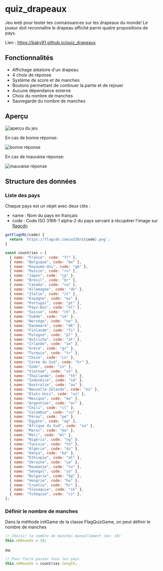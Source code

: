 # quiz_drapeaux

Jeu web pour tester tes connaissances sur les drapeaux du monde!
Le joueur doit reconnaître le drapeau affiché parmi quatre propositions de pays.

Lien : https://baky91.github.io/quiz_drapeaux

## Fonctionnalités

- Affichage aléatoire d'un drapeau
- 4 choix de réponse
- Système de score et de manches
- Boutons permettant de continuer la partie et de rejouer
- Aucune dépendance externe
- Choix du nombre de manches
- Sauvegarde du nombre de manches

## Aperçu

![aperçu du jeu](https://github.com/user-attachments/assets/c91d5a50-e9f8-4263-8869-8411258e3053)

En cas de bonne réponse:

![bonne réponse](https://github.com/user-attachments/assets/383b3907-83f9-42c9-9f23-439b22ed6710)

En cas de mauvaise réponse:

![mauvaise réponse](https://github.com/user-attachments/assets/33a4c5dd-40ec-4530-96be-0d65c2156a9b)

## Structure des données

### Liste des pays

Chaque pays est un objet avec deux clés :
- name : Nom du pays en français
- code : Code ISO 3166-1 alpha-2 du pays servant à récupérer l'image sur [flagcdn](https://flagcdn.com)
```javascript
getFlagURL(code) {
  return `https://flagcdn.com/w320/${code}.png`;
}
```

```javascript
const countries = [
  { name: "France", code: "fr" },
  { name: "Belgique", code: "be" },
  { name: "Royaume-Uni", code: "gb" },
  { name: "Russie", code: "ru" },
  { name: "Japon", code: "jp" },
  { name: "Brésil", code: "br" },
  { name: "Canada", code: "ca" },
  { name: "Allemagne", code: "de" },
  { name: "Italie", code: "it" },
  { name: "Espagne", code: "es" },
  { name: "Portugal", code: "pt" },
  { name: "Pays-Bas", code: "nl" },
  { name: "Suisse", code: "ch" },
  { name: "Suède", code: "se" },
  { name: "Norvège", code: "no" },
  { name: "Danemark", code: "dk" },
  { name: "Finlande", code: "fi" },
  { name: "Pologne", code: "pl" },
  { name: "Autriche", code: "at" },
  { name: "Irlande", code: "ie" },
  { name: "Grèce", code: "gr" },
  { name: "Turquie", code: "tr" },
  { name: "Chine", code: "cn" },
  { name: "Corée du Sud", code: "kr" },
  { name: "Inde", code: "in" },
  { name: "Vietnam", code: "vn" },
  { name: "Thaïlande", code: "th" },
  { name: "Indonésie", code: "id" },
  { name: "Australie", code: "au" },
  { name: "Nouvelle-Zélande", code: "nz" },
  { name: "États-Unis", code: "us" },
  { name: "Mexique", code: "mx" },
  { name: "Argentine", code: "ar" },
  { name: "Chili", code: "cl" },
  { name: "Colombie", code: "co" },
  { name: "Pérou", code: "pe" },
  { name: "Égypte", code: "eg" },
  { name: "Afrique du Sud", code: "za" },
  { name: "Maroc", code: "ma" },
  { name: "Mali", code: "ml" },
  { name: "Nigéria", code: "ng" },
  { name: "Tunisie", code: "tn" },
  { name: "Algérie", code: "dz" },
  { name: "Kenya", code: "ke" },
  { name: "Éthiopie", code: "et" },
  { name: "Ukraine", code: "ua" },
  { name: "Roumanie", code: "ro" },
  { name: "Sénégal", code: "sn" },
  { name: "Bulgarie", code: "bg" },
  { name: "Hongrie", code: "hu" },
  { name: "Croatie", code: "hr" },
  { name: "Slovaquie", code: "sk" },
  { name: "Tchéquie", code: "cz" },
];
```

### Définir le nombre de manches

Dans la méthode initGame de la classe FlagQuizGame, on peut définir le nombre de manches

```javascript
// Choisir le nombre de manches manuellement (ex: 10)
this.nbRounds = 10;
```
ou
```javascript
// Pour faire passer tous les pays
this.nbRounds = countries.length;
```
